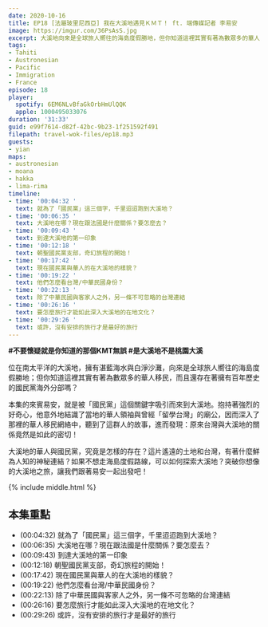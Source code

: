 ```yaml
---
date: 2020-10-16
title: EP18 [法屬玻里尼西亞] 我在大溪地遇見ＫＭＴ！ ft. 端傳媒記者 李易安
image: https://imgur.com/36PsAsS.jpg
excerpt: 大溪地向來是全球旅人嚮往的海島度假勝地，但你知道這裡其實有著為數眾多的華人移民，以及歷史悠久的國民黨海外分部嗎？本集的來賓易安，就是被「國民黨」這個關鍵字吸引而來到大溪地，他深入了那裡的華人移民網絡中，發現原來台灣與大溪地的關係竟然是如此的密切！在這集就讓我們一起前往南太平洋，發掘那些旅遊美照上看不到的面向吧！
tags:
- Tahiti
- Austronesian
- Pacific
- Immigration
- France
episode: 18
player:
  spotify: 6EM6NLvBfaGkOrbHmUlQQK
  apple: 1000495033076
duration: '31:33'
guid: e99f7614-d82f-42bc-9b23-1f251592f491
filepath: travel-wok-files/ep18.mp3
guests:
- yian
maps:
- austronesian
- moana
- hakka
- lima-rima
timeline:
- time: '00:04:32 '
  text: 就為了「國民黨」這三個字，千里迢迢跑到大溪地？
- time: '00:06:35 '
  text: 大溪地在哪？現在跟法國是什麼關係？要怎麼去？
- time: '00:09:43 '
  text: 到達大溪地的第一印象
- time: '00:12:18 '
  text: 朝聖國民黨支部，奇幻旅程的開始！
- time: '00:17:42 '
  text: 現在國民黨與華人的在大溪地的樣貌？
- time: '00:19:22 '
  text: 他們怎麼看台灣/中華民國身份？
- time: '00:22:13 '
  text: 除了中華民國與客家人之外，另一條不可忽略的台灣連結
- time: '00:26:16 '
  text: 要怎麼旅行才能如此深入大溪地的在地文化？
- time: '00:29:26 '
  text: 或許，沒有安排的旅行才是最好的旅行
---
```


**#不要懷疑就是你知道的那個KMT無誤 #是大溪地不是桃園大溪**

位在南太平洋的大溪地，擁有湛藍海水與白淨沙灘，向來是全球旅人嚮往的海島度假勝地；但你知道這裡其實有著為數眾多的華人移民，而且還存在著擁有百年歷史的國民黨海外分部嗎？

本集的來賓易安，就是被「國民黨」這個關鍵字吸引而來到大溪地。抱持著強烈的好奇心，他意外地結識了當地的華人領袖與曾經「留學台灣」的廟公，因而深入了那裡的華人移民網絡中，聽到了這群人的故事，進而發現：原來台灣與大溪地的關係竟然是如此的密切！

大溪地的華人與國民黨，究竟是怎樣的存在？這片遙遠的土地和台灣，有著什麼鮮為人知的神秘連結？如果不想走海島度假路線，可以如何探索大溪地？突破你想像的大溪地之旅，讓我們跟著易安一起出發吧！



{% include middle.html %}

## 本集重點

* (00:04:32) 就為了「國民黨」這三個字，千里迢迢跑到大溪地？
* (00:06:35) 大溪地在哪？現在跟法國是什麼關係？要怎麼去？
* (00:09:43) 到達大溪地的第一印象
* (00:12:18) 朝聖國民黨支部，奇幻旅程的開始！
* (00:17:42) 現在國民黨與華人的在大溪地的樣貌？
* (00:19:22) 他們怎麼看台灣/中華民國身份？
* (00:22:13) 除了中華民國與客家人之外，另一條不可忽略的台灣連結
* (00:26:16) 要怎麼旅行才能如此深入大溪地的在地文化？
* (00:29:26) 或許，沒有安排的旅行才是最好的旅行
